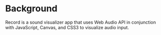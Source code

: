 # Background

Record is a sound visualizer app that uses Web Audio API in conjunction with JavaScript, Canvas, and CSS3 to visualize audio input. 

